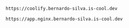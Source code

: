 ```
https://coolify.bernardo-silva.is-cool.dev
```
```
https://app.nginx.bernardo-silva.is-cool.dev
```
```

```
